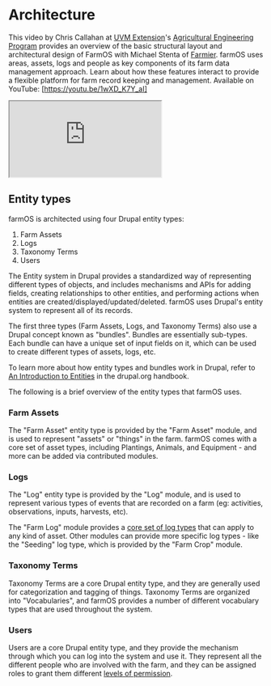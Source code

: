# Architecture

This video by Chris Callahan at [UVM Extension]'s
[Agricultural Engineering Program] provides an overview of the basic structural
layout and architectural design of FarmOS with Michael Stenta of [Farmier].
farmOS uses areas, assets, logs and people as key components of its farm data
management approach. Learn about how these features interact to provide a
flexible platform for farm record keeping and management. Available on YouTube:
[https://youtu.be/1wXD_K7Y_aI]

<div class="embed-responsive embed-responsive-16by9">
  <iframe class="embed-responsive-item" src="https://www.youtube.com/embed/1wXD_K7Y_aI?rel=0" allowfullscreen></iframe>
</div>

## Entity types

farmOS is architected using four Drupal entity types:

1. Farm Assets
2. Logs
3. Taxonomy Terms
4. Users

The Entity system in Drupal provides a standardized way of representing
different types of objects, and includes mechanisms and APIs for adding fields,
creating relationships to other entities, and performing actions when entities
are created/displayed/updated/deleted. farmOS uses Drupal's entity system to
represent all of its records.

The first three types (Farm Assets, Logs, and Taxonomy Terms) also use a Drupal
concept known as "bundles". Bundles are essentially sub-types. Each bundle can
have a unique set of input fields on it, which can be used to create different
types of assets, logs, etc.

To learn more about how entity types and bundles work in Drupal, refer to
[An Introduction to Entities] in the drupal.org handbook.

The following is a brief overview of the entity types that farmOS uses.

### Farm Assets

The "Farm Asset" entity type is provided by the "Farm Asset" module, and is used
to represent "assets" or "things" in the farm. farmOS comes with a core set of
asset types, including Plantings, Animals, and Equipment - and more can be added
via contributed modules.

### Logs

The "Log" entity type is provided by the "Log" module, and is used to represent
various types of events that are recorded on a farm (eg: activities,
observations, inputs, harvests, etc).

The "Farm Log" module provides a [core set of log types] that can apply to any
kind of asset. Other modules can provide more specific log types - like the
"Seeding" log type, which is provided by the "Farm Crop" module.

### Taxonomy Terms

Taxonomy Terms are a core Drupal entity type, and they are generally used for
categorization and tagging of things. Taxonomy Terms are organized into
"Vocabularies", and farmOS provides a number of different vocabulary types that
are used throughout the system.

### Users

Users are a core Drupal entity type, and they provide the mechanism through
which you can log into the system and use it. They represent all the different
people who are involved with the farm, and they can be assigned roles to grant
them different [levels of permission].

[UVM Extension]: https://www.uvm.edu/extension
[Agricultural Engineering Program]: https://www.uvm.edu/extension/agriculture/agricultural_engineering
[Farmier]: https://farmier.com
[https://youtu.be/1wXD_K7Y_aI]: https://youtu.be/1wXD_K7Y_aI
[An Introduction to Entities]: http://www.drupal.org/node/1261744
[core set of log types]: /guide/logs
[levels of permission]: /guide/people

